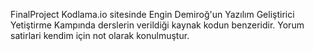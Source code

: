FinalProject
Kodlama.io sitesinde Engin Demiroğ'un Yazılım Geliştirici Yetiştirme Kampında derslerin verildiği kaynak kodun benzeridir. Yorum satirlari kendim için not olarak konulmuştur.
